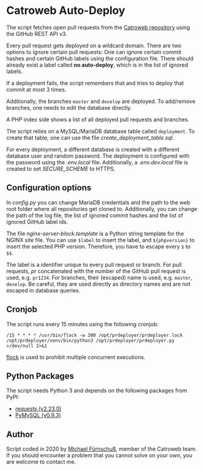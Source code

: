 # Catroweb Auto-Deploy
The script fetches open pull requests from the [Catroweb repository](https://github.com/Catrobat/Catroweb-Symfony) 
using the GitHub REST API v3.

Every pull request gets deployed on a wildcard domain. There are two options to ignore certain pull requests: 
One can ignore certain commit hashes and certain GitHub labels using the configuration file. 
There should already exist a label called **no auto-deploy**, which is in the list of ignored labels.

If a deployment fails, the script remembers that and tries to deploy that commit at most 3 times.

Additionally, the branches `master` and `develop` are deployed. 
To add/remove branches, one needs to edit the database directly.

A PHP index side shows a list of all deployed pull requests and branches.

The script relies on a MySQL/MariaDB database table called `deployment`. 
To create that table, one can use the file *create_deployment_table.sql*.

For every deployment, a different database is created with a different database user and random password. 
The deployment is configured with the password using the *.env.local* file. 
Additionally, a *.env.dev.local* file is created to set *SECURE_SCHEME* to HTTPS.

## Configuration options
In _config.py_ you can change MariaDB credentials 
and the path to the web root folder where all repositories get cloned to.
Additionally, you can change the path of the log file, the list of ignored commit hashes 
and the list of ignored GitHub label ids.

The file _nginx-server-block.template_ is a Python string template for the NGINX site file.
You can use `$label` to insert the label, and `${phpversion}` to insert the selected PHP version. 
Therefore, you have to escape every `$` to `$$`.

The label is a identifier unique to every pull request or branch.
For pull requests, _pr_ concatenated with the number of the GitHub pull request is used, e.g. `pr1234`.
For branches, their (escaped) name is used, e.g. `master`, `develop`. 
Be careful, they are used directly as directory names and are not escaped in database queries.

## Cronjob
The script runs every 15 minutes using the following cronjob:

```
/15 * * * * /usr/bin/flock -w 300 /opt/prdeployer/prdeployer.lock /opt/prdeployer/venv/bin/python3 /opt/prdeployer/prdeployer.py >/dev/null 2>&1
```

[flock](https://linux.die.net/man/2/flock) is used to prohibit multiple concurrent executions.


## Python Packages
The script needs Python 3 and depends on the following packages from PyPI:
 * [requests (v2.23.0)](https://pypi.org/project/requests/)
 * [PyMySQL (v0.9.3)](https://pypi.org/project/pymysql/)

## Author
Script coded in 2020 by [Michael Fürnschuß](https://www.mf.at), member of the Catroweb team.
If you should encounter a problem that you cannot solve on your own, you are welcome to contact me.